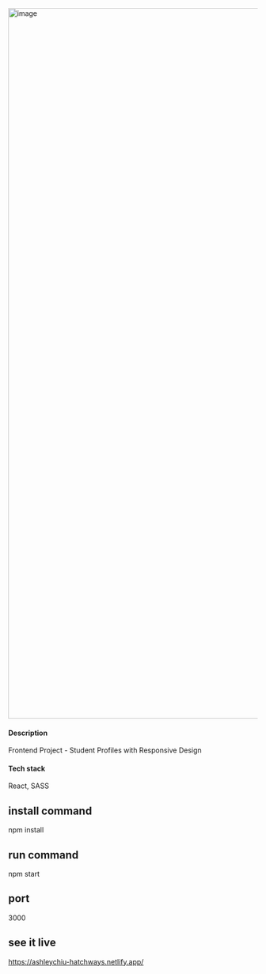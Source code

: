 <img width="1437" alt="image" src="https://user-images.githubusercontent.com/32230130/170817793-4dda815c-0f29-4b3f-b817-787419f7ed67.png">

#### Description

Frontend Project - Student Profiles with Responsive Design

#### Tech stack

React, SASS

## install command

npm install

## run command

npm start

## port

3000

## see it live

https://ashleychiu-hatchways.netlify.app/
